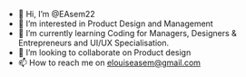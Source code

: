 - 👋 Hi, I’m @EAsem22
- 👀 I’m interested in Product Design and Management
- 🌱 I’m currently learning Coding for Managers, Designers & Entrepreneurs and UI/UX Specialisation.
- 💞️ I’m looking to collaborate on Product design 
- 📫 How to reach me on elouiseasem@gmail.com

<!---
EAsem22/EAsem22 is a ✨ special ✨ repository because its `README.md` (this file) appears on your GitHub profile.
You can click the Preview link to take a look at your changes.
--->
